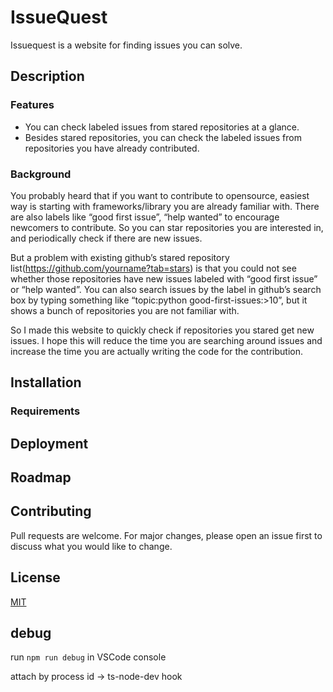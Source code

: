 # IssueQuest
Issuequest is a website for finding issues you can solve.

## Description


### Features 

- You can check labeled issues from stared repositories at a glance.
- Besides stared repositories, you can check the labeled issues from repositories you have already contributed.

### Background

You probably heard that if you want to contribute to opensource, easiest way is starting with frameworks/library you are already familiar with. There are also labels like “good first issue”, “help wanted” to encourage newcomers to contribute. So you can star repositories you are interested in, and periodically check if there are new issues. 

But a problem with existing github’s stared repository list(https://github.com/yourname?tab=stars) is that you could not see whether those repositories have new issues labeled with “good first issue” or “help wanted”. You can also search issues by the label in github’s search box by typing something like “topic:python good-first-issues:>10”,  but it shows a bunch of repositories you are not familiar with.

So I made this website to quickly check if repositories you stared get new issues.
I hope this will reduce the time you are searching around issues and increase the time you are actually writing the code for the contribution.


## Installation

### Requirements

## Deployment


## Roadmap
## Contributing
Pull requests are welcome. For major changes, please open an issue first to discuss what you would like to change.

## License
[MIT](https://choosealicense.com/licenses/mit/)


## debug
run `npm run debug` in VSCode console

attach by process id -> ts-node-dev hook
